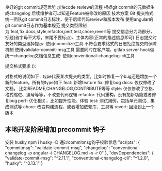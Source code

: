 良好的git commit规范优势
  加快code review的流程
  根据git commit的元数据生成changelog
  后续维护者可以知道Feature被修改的原因
技术方案
Git 提交格式
  统一团队git commit日志标注，便于后续代码review和版本发布
  使用angular的git commit日志作为基本规范
    提交类型限制为:feat,fix.docs,style,refactor,perf,test,chore,revert等
    提交信息分为两部分，标题(首字母不大写，末尾不要标点)、主体内容(正常的描述信息即可)
  日志提交时友好的类型选择提示: 使用commitize工具
  不符合要求格式的日志拒绝提交的保障机制
    使用validate-commit-msg工具
    需要同时在客户端、gitlab server hook做
  统一changelog文档信息生成: 使用conventional-changelog-cli工具


提交格式要求
<type>(<scope>): <subject>
<BLANK LINE>
<body>
<BLANK LINE>
<footer>
对格式的说明如下
  . type代表某次提交的类型，比如时修复一个bug还是增加一个新的feature。所有的type如下
    feat: 新增feature
    fix: 修复bug
    docs: 仅仅修改了文档， 比如README,CHANGELOG,CONTRIBUTE等等
    style: 仅仅修改了空格、格式缩进、逗号等等，不改变代码逻辑
    refactor: 代码重构，没有加新功能或者修复bug
    perf: 优化相关，比如提升性能、体验
    test: 测试用例，包括单元测试、集成测试等
    chore: 改变构建流程、或者增加依赖库、工具等
    revert: 回滚到上一个版本

## 本地开发阶段增加 precommit 钩子
安装 husky
npm i husky -D
通过commitmsg钩子校验信息
"scripts": {
  "commitmsg": "validate-commit-msg",
  "changelog": "conventional-changelog -p angular -i CHANGELOG.md -s -r 0"
},
"devDependencies": {
  "validate-commit-msg": "^2.11.1",
  "conventional-changelog-cli": "^1.2.0",
  "husky": "^0.13.1"
}




